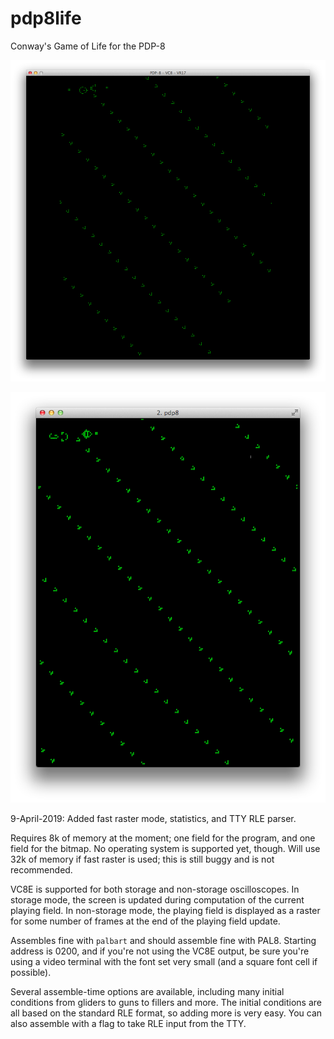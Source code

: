 # pdp8life
Conway's Game of Life for the PDP-8

![SimH VC8E output screenshot](screenshot_vc8e.png)

![Terminal based output screenshot](screenshot.png)

9-April-2019: Added fast raster mode, statistics, and TTY RLE parser.

Requires 8k of memory at the moment; one field for the program, and
one field for the bitmap. No operating system is supported yet, though.
Will use 32k of memory if fast raster is used; this is still buggy and
is not recommended.

VC8E is supported for both storage and non-storage oscilloscopes. In
storage mode, the screen is updated during computation of the current
playing field. In non-storage mode, the playing field is displayed as a
raster for some number of frames at the end of the playing field update.

Assembles fine with `palbart` and should assemble fine with PAL8. 
Starting address is 0200, and if you're not using the VC8E output, be sure
you're using a video terminal with the font set very small (and a square 
font cell if possible).

Several assemble-time options are available, including many initial
conditions from gliders to guns to fillers and more. The initial conditions
are all based on the standard RLE format, so adding more is very easy.
You can also assemble with a flag to take RLE input from the TTY.
